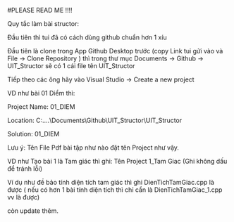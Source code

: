 #PLEASE READ ME !!!!

Quy tắc làm bài structor:

Đầu tiên thì tui đã có cách dùng github chuẩn hơn 1 xíu

Đầu tiên là clone trong App Github Desktop trước (copy Link tui gửi vào và File -> Clone Repository )
thì trong thư mục Documents -> Github -> UIT_Structor sẽ có 1 cái file tên UIT_Structor

Tiếp theo các ông hãy vào Visual Studio -> Create a new project 

VD như bài 01 Diểm thì:

Project Name: 01_DIEM

Location: C:\....\Documents\Github\UIT_Structor\UIT_Structor

Solution: 01_DIEM

Lưu ý: Tên File Pdf bài tập như nào đặt tên Project như vậy.

VD như Tạo bài 1 là Tam giác thì ghi: Tên Project 1_Tam Giac (Ghi không dấu để tránh lỗi) 

Ví dụ như đề bảo tính diện tích tam giác thì ghi DienTichTamGiac.cpp là được ( nếu có hơn 1 bài tính diện tích thì chỉ cẩn là DienTichTamGiac_1.cpp vv là được)


còn update thêm.
